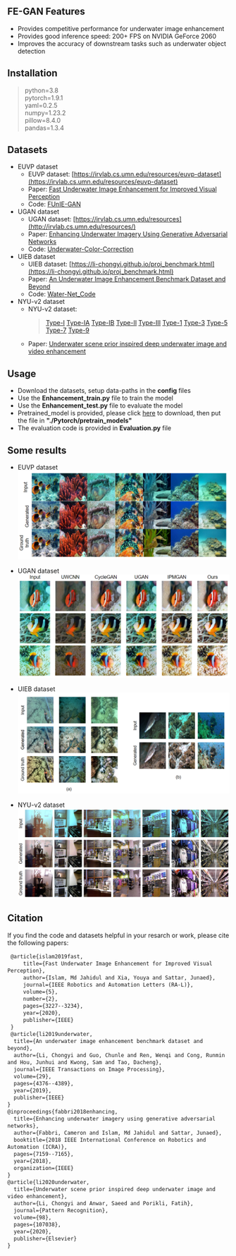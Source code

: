 ## FE-GAN Features
* Provides competitive performance for underwater image enhancement  
* Provides good inference speed: 200+ FPS on NVIDIA GeForce 2060
* Improves the accuracy of downstream tasks such as underwater object detection

## Installation
> python=3.8  
> pytorch=1.9.1  
> yaml=0.2.5  
> numpy=1.23.2  
> pillow=8.4.0  
> pandas=1.3.4

## Datasets
* EUVP dataset
  * EUVP dataset: [https://irvlab.cs.umn.edu/resources/euvp-dataset](https://irvlab.cs.umn.edu/resources/euvp-dataset)
  * Paper: [Fast Underwater Image Enhancement for Improved Visual Perception](https://ieeexplore.ieee.org/document/9001231)
  * Code: [FUnIE-GAN](https://github.com/xahidbuffon/FUnIE-GAN)
* UGAN dataset
  * UGAN dataset: [https://irvlab.cs.umn.edu/resources](http://irvlab.cs.umn.edu/resources/)
  * Paper: [Enhancing Underwater Imagery Using Generative Adversarial Networks](https://arxiv.org/pdf/1801.04011.pdf)
  * Code: [Underwater-Color-Correction](https://github.com/cameronfabbri/Underwater-Color-Correction)
* UIEB dataset
  * UIEB dataset: [https://li-chongyi.github.io/proj_benchmark.html](https://li-chongyi.github.io/proj_benchmark.html)
  * Paper: [An Underwater Image Enhancement Benchmark Dataset and Beyond](https://ieeexplore.ieee.org/abstract/document/8917818/)
  * Code: [Water-Net_Code](https://github.com/Li-Chongyi/Water-Net_Code)
* NYU-v2 dataset
  * NYU-v2 dataset:
    > [Type-I](https://pan.baidu.com/s/13k3qNGG93aFwdthjRtxi3Q)
    > [Type-IA](https://pan.baidu.com/s/13lRAbZYyYLyb-Z8qcpW-4Q)
    > [Type-IB](https://pan.baidu.com/s/12qXACo20C6ee9bViItZAFA)
    > [Type-II](https://pan.baidu.com/s/1iZM9md_mdeHXqw3XchvKHg)
    > [Type-III](https://pan.baidu.com/s/1fIKVcvU6jg5Mi0Sw-k8VmA)
    > [Type-1](https://pan.baidu.com/s/1V10iXd9QnFbevm17Ua0jwQ)
    > [Type-3](https://pan.baidu.com/s/1DEI4T700jmU-cUYgAxRQAw)
    > [Type-5](https://pan.baidu.com/s/1jlPodNRPqySGnFxr7-qRRg)
    > [Type-7](https://pan.baidu.com/s/12l0gCsPYOtEx7hCvp9C-fw)
    > [Type-9](https://pan.baidu.com/s/1IPKimxXA1CsX3wjRE4VYNQ)
  * Paper: [Underwater scene prior inspired deep underwater image and video enhancement](https://www.sciencedirect.com/science/article/abs/pii/S0031320319303401)

## Usage
* Download the datasets, setup data-paths in the **config** files
* Use the **Enhancement_train.py** file to train the model
* Use the **Enhancement_test.py** file to evaluate the model
* Pretrained_model is provided, please click [here](https://drive.google.com/drive/folders/1PmTX1_W6_7pFo-vAF0M5h-5B83MSVdGU) to download, then put the file in **"./Pytorch/pretrain_models"**
* The evaluation code is provided in **Evaluation.py** file

## Some results
* EUVP dataset
![image](https://github.com/Jhan960102/FE-GAN-master/blob/main/FE-GAN/imgs/EUVP-2.PNG)

* UGAN dataset
![image](https://github.com/Jhan960102/FE-GAN-master/blob/main/FE-GAN/imgs/ImageNet-2.PNG)

* UIEB dataset
![image](https://github.com/Jhan960102/FE-GAN-master/blob/main/FE-GAN/imgs/Test_R90_Test_C60.png)

* NYU-v2 dataset
![image](https://github.com/Jhan960102/FE-GAN-master/blob/main/FE-GAN/imgs/Mix-3.PNG)

## Citation
If you find the code and datasets helpful in your resarch or work, please cite the following papers:
```
 @article{islam2019fast,
     title={Fast Underwater Image Enhancement for Improved Visual Perception},
     author={Islam, Md Jahidul and Xia, Youya and Sattar, Junaed},
     journal={IEEE Robotics and Automation Letters (RA-L)},
     volume={5},
     number={2},
     pages={3227--3234},
     year={2020},
     publisher={IEEE}
 }
 @article{li2019underwater,
  title={An underwater image enhancement benchmark dataset and beyond},
  author={Li, Chongyi and Guo, Chunle and Ren, Wenqi and Cong, Runmin and Hou, Junhui and Kwong, Sam and Tao, Dacheng},
  journal={IEEE Transactions on Image Processing},
  volume={29},
  pages={4376--4389},
  year={2019},
  publisher={IEEE}
}
@inproceedings{fabbri2018enhancing,
  title={Enhancing underwater imagery using generative adversarial networks},
  author={Fabbri, Cameron and Islam, Md Jahidul and Sattar, Junaed},
  booktitle={2018 IEEE International Conference on Robotics and Automation (ICRA)},
  pages={7159--7165},
  year={2018},
  organization={IEEE}
}
@article{li2020underwater,
  title={Underwater scene prior inspired deep underwater image and video enhancement},
  author={Li, Chongyi and Anwar, Saeed and Porikli, Fatih},
  journal={Pattern Recognition},
  volume={98},
  pages={107038},
  year={2020},
  publisher={Elsevier}
}
```
